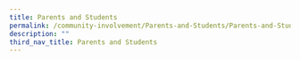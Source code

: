 ```yaml
---
title: Parents and Students
permalink: /community-involvement/Parents-and-Students/Parents-and-Students/permalink/
description: ""
third_nav_title: Parents and Students
---
```

